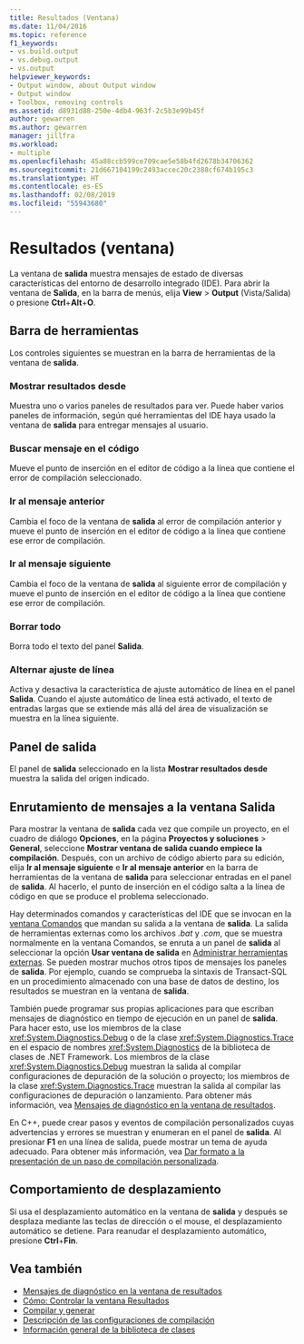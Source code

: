 ```yaml
---
title: Resultados (Ventana)
ms.date: 11/04/2016
ms.topic: reference
f1_keywords:
- vs.build.output
- vs.debug.output
- vs.output
helpviewer_keywords:
- Output window, about Output window
- Output window
- Toolbox, removing controls
ms.assetid: d8931d88-250e-4db4-963f-2c5b3e99b45f
author: gewarren
ms.author: gewarren
manager: jillfra
ms.workload:
- multiple
ms.openlocfilehash: 45a88ccb599ce709cae5e58b4fd2678b34706362
ms.sourcegitcommit: 21d667104199c2493accec20c2388cf674b195c3
ms.translationtype: HT
ms.contentlocale: es-ES
ms.lasthandoff: 02/08/2019
ms.locfileid: "55943680"
---
```

# <a name="output-window"></a>Resultados (ventana)

La ventana de **salida** muestra mensajes de estado de diversas características del entorno de desarrollo integrado (IDE). Para abrir la ventana de **Salida**, en la barra de menús, elija **View** > **Output** (Vista/Salida) o presione **Ctrl**+**Alt**+**O**.

## <a name="toolbar"></a>Barra de herramientas

Los controles siguientes se muestran en la barra de herramientas de la ventana de **salida**.

### <a name="show-output-from"></a>Mostrar resultados desde

Muestra uno o varios paneles de resultados para ver. Puede haber varios paneles de información, según qué herramientas del IDE haya usado la ventana de **salida** para entregar mensajes al usuario.

### <a name="find-message-in-code"></a>Buscar mensaje en el código

Mueve el punto de inserción en el editor de código a la línea que contiene el error de compilación seleccionado.

### <a name="go-to-previous-message"></a>Ir al mensaje anterior

Cambia el foco de la ventana de **salida** al error de compilación anterior y mueve el punto de inserción en el editor de código a la línea que contiene ese error de compilación.

### <a name="go-to-next-message"></a>Ir al mensaje siguiente

Cambia el foco de la ventana de **salida** al siguiente error de compilación y mueve el punto de inserción en el editor de código a la línea que contiene ese error de compilación.

### <a name="clear-all"></a>Borrar todo

Borra todo el texto del panel **Salida**.

### <a name="toggle-word-wrap"></a>Alternar ajuste de línea

Activa y desactiva la característica de ajuste automático de línea en el panel **Salida**. Cuando el ajuste automático de línea está activado, el texto de entradas largas que se extiende más allá del área de visualización se muestra en la línea siguiente.

## <a name="output-pane"></a>Panel de salida

El panel de **salida** seleccionado en la lista **Mostrar resultados desde** muestra la salida del origen indicado.

## <a name="route-messages-to-the-output-window"></a>Enrutamiento de mensajes a la ventana Salida

Para mostrar la ventana de **salida** cada vez que compile un proyecto, en el cuadro de diálogo **Opciones**, en la página **Proyectos y soluciones** > **General**, seleccione **Mostrar ventana de salida cuando empiece la compilación**. Después, con un archivo de código abierto para su edición, elija **Ir al mensaje siguiente** e **Ir al mensaje anterior** en la barra de herramientas de la ventana de **salida** para seleccionar entradas en el panel de **salida**. Al hacerlo, el punto de inserción en el código salta a la línea de código en que se produce el problema seleccionado.

Hay determinados comandos y características del IDE que se invocan en la [ventana Comandos](../../ide/reference/command-window.md) que mandan su salida a la ventana de **salida**. La salida de herramientas externas como los archivos *.bat* y *.com*, que se muestra normalmente en la ventana Comandos, se enruta a un panel de **salida** al seleccionar la opción **Usar ventana de salida** en [Administrar herramientas externas](../../ide/managing-external-tools.md). Se pueden mostrar muchos otros tipos de mensajes los paneles de **salida**. Por ejemplo, cuando se comprueba la sintaxis de Transact-SQL en un procedimiento almacenado con una base de datos de destino, los resultados se muestran en la ventana de **salida**.

También puede programar sus propias aplicaciones para que escriban mensajes de diagnóstico en tiempo de ejecución en un panel de **salida**. Para hacer esto, use los miembros de la clase <xref:System.Diagnostics.Debug> o de la clase <xref:System.Diagnostics.Trace> en el espacio de nombres <xref:System.Diagnostics> de la biblioteca de clases de .NET Framework. Los miembros de la clase <xref:System.Diagnostics.Debug> muestran la salida al compilar configuraciones de depuración de la solución o proyecto; los miembros de la clase <xref:System.Diagnostics.Trace> muestran la salida al compilar las configuraciones de depuración o lanzamiento. Para obtener más información, vea [Mensajes de diagnóstico en la ventana de resultados](../../debugger/diagnostic-messages-in-the-output-window.md).

En C++, puede crear pasos y eventos de compilación personalizados cuyas advertencias y errores se muestran y enumeran en el panel de **salida**. Al presionar **F1** en una línea de salida, puede mostrar un tema de ayuda adecuado. Para obtener más información, vea [Dar formato a la presentación de un paso de compilación personalizada](/cpp/ide/formatting-the-output-of-a-custom-build-step-or-build-event).

## <a name="scroll-behavior"></a>Comportamiento de desplazamiento

Si usa el desplazamiento automático en la ventana de **salida** y después se desplaza mediante las teclas de dirección o el mouse, el desplazamiento automático se detiene. Para reanudar el desplazamiento automático, presione **Ctrl**+**Fin**.

## <a name="see-also"></a>Vea también

- [Mensajes de diagnóstico en la ventana de resultados](../../debugger/diagnostic-messages-in-the-output-window.md)
- [Cómo: Controlar la ventana Resultados](https://msdn.microsoft.com/Library/91aebd15-8854-4a7a-9f7d-57376fb4e858)
- [Compilar y generar](../../ide/compiling-and-building-in-visual-studio.md)
- [Descripción de las configuraciones de compilación](../../ide/understanding-build-configurations.md)
- [Información general de la biblioteca de clases](/dotnet/standard/class-library-overview)